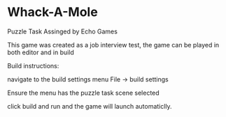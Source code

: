 # Whack-A-Mole
 Puzzle Task Assinged by Echo Games

This game was created as a job interview test, the game can be played in both editor and in build

Build instructions:

navigate to the build settings menu 
File -> build settings

Ensure the menu has the puzzle task scene selected
 
click build and run and the game will launch automaticlly. 
